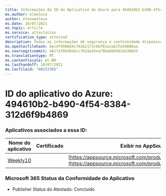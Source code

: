 ```yaml
---
title: Informações da ID do Aplicativo do Azure para 494610b2-b490-4f54-8384-312d6f9b4869
ms.author: elmalova
author: elenamalova
ms.date: 10/07/2021
ms.topic: article
ms.service: attestation
certification_type: attested
description: Todas as informações de segurança e conformidade disponíveis para 494610b2-b490-4f54-8384-312d6f9b4869.
ms.openlocfilehash: bec47958bb9c761b2173c0bf62aceb1fe54806aa
ms.sourcegitcommit: 4817af6bd92bcc7624a43ea79ba6b9362da38035
ms.translationtype: MT
ms.contentlocale: pt-BR
ms.lasthandoff: 10/07/2021
ms.locfileid: "60232365"
---
```

# <a name="azure-app-id-494610b2-b490-4f54-8384-312d6f9b4869"></a>ID do aplicativo do Azure: 494610b2-b490-4f54-8384-312d6f9b4869


### <a name="apps-associated-with-this-id"></a>Aplicativos associados a essa ID:
| **Nome do aplicativo** | **Certificado** | **Exibir no AppSource** |
|--------------|---------------|-----------------------|
| [Weekly10](https://docs.microsoft.com/microsoft-365-app-certification/forward/WA200001441) |  | [https://appsource.microsoft.com/product/office/WA200001441](https://appsource.microsoft.com/product/office/WA200001441) |

### <a name="microsoft-365-app-compliance-status"></a>Microsoft 365 Status da Conformidade do Aplicativo
- Publisher Status do Atestado: Concluído
